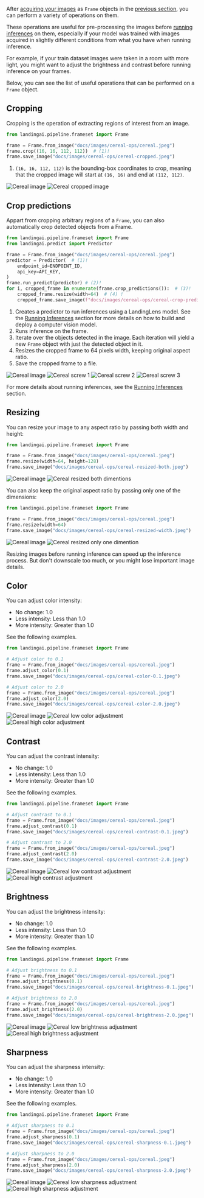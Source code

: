 After [acquiring your images](image-acquisition/image-acquisition.md) as `Frame` objects in the [previous section](image-acquisition/image-acquisition.md), you can perform a variety of operations on them.

These operations are useful for pre-processing the images before [running inferences](inferences/getting-started.md) on them, especially if your model was trained with images acquired in slightly different conditions from what you have when running inference.

For example, if your train dataset images were taken in a room with more light, you might want to adjust the brightness and contrast before running inference on your frames.

Below, you can see the list of useful operations that can be performed on a `Frame` object.

## Cropping

Cropping is the operation of extracting regions of interest from an image.

```python
from landingai.pipeline.frameset import Frame

frame = Frame.from_image("docs/images/cereal-ops/cereal.jpeg")
frame.crop((16, 16, 112, 112))  # (1)!
frame.save_image("docs/images/cereal-ops/cereal-cropped.jpeg")
```

1. `(16, 16, 112, 112)` is the bounding-box coordinates to crop, meaning that the cropped image will start at `(16, 16)` and end at `(112, 112)`.

![Cereal image](../images/cereal-ops/cereal.jpeg)
![Cereal cropped image](../images/cereal-ops/cereal-cropped.jpeg)


## Crop predictions

Appart from cropping arbitrary regions of a `Frame`, you can also automatically crop detected objects from a Frame.

```python
from landingai.pipeline.frameset import Frame
from landingai.predict import Predictor

frame = Frame.from_image("docs/images/cereal-ops/cereal.jpeg")
predictor = Predictor(  # (1)!
    endpoint_id=ENDPOINT_ID,
    api_key=API_KEY,
)
frame.run_predict(predictor) # (2)!
for i, cropped_frame in enumerate(frame.crop_predictions()):  # (3)!
    cropped_frame.resize(width=64)  # (4) !
    cropped_frame.save_image(f"docs/images/cereal-ops/cereal-crop-predictions-{i}.png") # (5)!
```

1. Creates a predictor to run inferences using a LandingLens model. See the [Running Inferences](inferences/getting-started.md) section for more details on how to build and deploy a computer vision model.
2. Runs inference on the frame.
3. Iterate over the objects detected in the image. Each iteration will yield a new `Frame` object with just the detected object in it.
4. Resizes the cropped frame to 64 pixels width, keeping original aspect ratio.
5. Save the cropped frame to a file.


![Cereal image](../images/cereal-ops/cereal.jpeg)
![Cereal screw 1](../images/cereal-ops/cereal-crop-predictions-0.png)
![Cereal screw 2](../images/cereal-ops/cereal-crop-predictions-1.png)
![Cereal screw 3](../images/cereal-ops/cereal-crop-predictions-2.png)

For more details about running inferences, see the [Running Inferences](inferences/getting-started.md) section.

## Resizing

You can resize your image to any aspect ratio by passing both width and height:


```python
from landingai.pipeline.frameset import Frame

frame = Frame.from_image("docs/images/cereal-ops/cereal.jpeg")
frame.resize(width=64, height=128)
frame.save_image("docs/images/cereal-ops/cereal-resized-both.jpeg")
```

![Cereal image](../images/cereal-ops/cereal.jpeg)
![Cereal resized both dimentions](../images/cereal-ops/cereal-resized-both.jpeg)

You can also keep the original aspect ratio by passing only one of the dimensions:

```python
from landingai.pipeline.frameset import Frame

frame = Frame.from_image("docs/images/cereal-ops/cereal.jpeg")
frame.resize(width=64)
frame.save_image("docs/images/cereal-ops/cereal-resized-width.jpeg")
```

![Cereal image](../images/cereal-ops/cereal.jpeg)
![Cereal resized only one dimention](../images/cereal-ops/cereal-resized-width.jpeg)

Resizing images before running inference can speed up the inference process. But don't downscale too much, or you might lose important image details.

## Color

You can adjust color intensity:

- No change: 1.0
- Less intensity: Less than 1.0
- More intensity: Greater than 1.0

See the following examples.

```python
from landingai.pipeline.frameset import Frame

# Adjust color to 0.1
frame = Frame.from_image("docs/images/cereal-ops/cereal.jpeg")
frame.adjust_color(0.1)
frame.save_image("docs/images/cereal-ops/cereal-color-0.1.jpeg")

# Adjust color to 2.0
frame = Frame.from_image("docs/images/cereal-ops/cereal.jpeg")
frame.adjust_color(2.0)
frame.save_image("docs/images/cereal-ops/cereal-color-2.0.jpeg")
```

![Cereal image](../images/cereal-ops/cereal.jpeg)
![Cereal low color adjustment](../images/cereal-ops/cereal-color-0.1.jpeg)
![Cereal high color adjustment](../images/cereal-ops/cereal-color-2.0.jpeg)

## Contrast

You can adjust the contrast intensity:

- No change: 1.0
- Less intensity: Less than 1.0
- More intensity: Greater than 1.0

See the following examples.

```python
from landingai.pipeline.frameset import Frame

# Adjust contrast to 0.1
frame = Frame.from_image("docs/images/cereal-ops/cereal.jpeg")
frame.adjust_contrast(0.1)
frame.save_image("docs/images/cereal-ops/cereal-contrast-0.1.jpeg")

# Adjust contrast to 2.0
frame = Frame.from_image("docs/images/cereal-ops/cereal.jpeg")
frame.adjust_contrast(2.0)
frame.save_image("docs/images/cereal-ops/cereal-contrast-2.0.jpeg")
```


![Cereal image](../images/cereal-ops/cereal.jpeg)
![Cereal low contrast adjustment](../images/cereal-ops/cereal-contrast-0.1.jpeg)
![Cereal high contrast adjustment](../images/cereal-ops/cereal-contrast-2.0.jpeg)

## Brightness

You can adjust the brightness intensity:

- No change: 1.0
- Less intensity: Less than 1.0
- More intensity: Greater than 1.0

See the following examples.

```python
from landingai.pipeline.frameset import Frame

# Adjust brightness to 0.1
frame = Frame.from_image("docs/images/cereal-ops/cereal.jpeg")
frame.adjust_brightness(0.1)
frame.save_image("docs/images/cereal-ops/cereal-brightness-0.1.jpeg")

# Adjust brightness to 2.0
frame = Frame.from_image("docs/images/cereal-ops/cereal.jpeg")
frame.adjust_brightness(2.0)
frame.save_image("docs/images/cereal-ops/cereal-brightness-2.0.jpeg")
```


![Cereal image](../images/cereal-ops/cereal.jpeg)
![Cereal low brightness adjustment](../images/cereal-ops/cereal-brightness-0.1.jpeg)
![Cereal high brightness adjustment](../images/cereal-ops/cereal-brightness-2.0.jpeg)

## Sharpness

You can adjust the sharpness intensity:

- No change: 1.0
- Less intensity: Less than 1.0
- More intensity: Greater than 1.0

See the following examples.

```python
from landingai.pipeline.frameset import Frame

# Adjust sharpness to 0.1
frame = Frame.from_image("docs/images/cereal-ops/cereal.jpeg")
frame.adjust_sharpness(0.1)
frame.save_image("docs/images/cereal-ops/cereal-sharpness-0.1.jpeg")

# Adjust sharpness to 2.0
frame = Frame.from_image("docs/images/cereal-ops/cereal.jpeg")
frame.adjust_sharpness(2.0)
frame.save_image("docs/images/cereal-ops/cereal-sharpness-2.0.jpeg")
```


![Cereal image](../images/cereal-ops/cereal.jpeg)
![Cereal low sharpness adjustment](../images/cereal-ops/cereal-sharpness-0.1.jpeg)
![Cereal high sharpness adjustment](../images/cereal-ops/cereal-sharpness-2.0.jpeg)